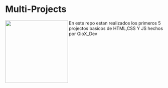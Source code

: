 # Multi-Projects

<img align="left" height="200" src="https://media.giphy.com/media/ao9DUiTKH60XS/giphy.gif"/>

En este repo estan realizados los primeros 5 projectos basicos de HTML,CSS Y JS  hechos por GioX_Dev
